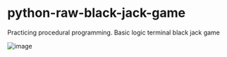 # python-raw-black-jack-game
Practicing procedural programming. Basic logic terminal black jack game

![image](https://user-images.githubusercontent.com/64752247/196931878-ab18972e-1944-47a5-b462-76924ddc95ba.png)
